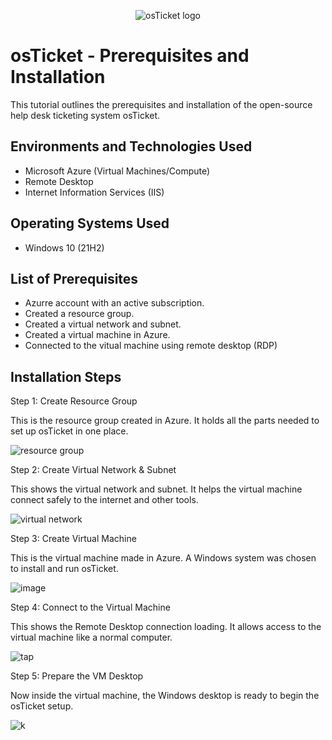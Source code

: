 <p align="center">
<img src="https://i.imgur.com/Clzj7Xs.png" alt="osTicket logo"/>
</p>

<h1>osTicket - Prerequisites and Installation</h1>
This tutorial outlines the prerequisites and installation of the open-source help desk ticketing system osTicket.<br />

<h2>Environments and Technologies Used</h2>

- Microsoft Azure (Virtual Machines/Compute)
- Remote Desktop
- Internet Information Services (IIS)

<h2>Operating Systems Used </h2>

- Windows 10</b> (21H2)

<h2>List of Prerequisites</h2>

- Azurre account with an active subscription.
- Created a resource group.
- Created a virtual network and subnet.
- Created a virtual machine in Azure.
- Connected to the vitual machine using remote desktop (RDP)

<h2>Installation Steps</h2
                        
 Step 1: Create Resource Group
 
 This is the resource group created in Azure. It holds all the parts needed to set up osTicket in one place.
                                 
![resource group](https://github.com/user-attachments/assets/eaf907d5-e94a-4f0b-bfe2-effe42023ddb)

<p>
</p>



Step 2: Create Virtual Network & Subnet

This shows the virtual network and subnet. It helps the virtual machine connect safely to the internet and other tools.
                            
![virtual network](https://github.com/user-attachments/assets/f70456a2-7260-45b6-815d-a5f25254b880)

<p>
<p>

  
Step 3: Create Virtual Machine

This is the virtual machine made in Azure. A Windows system was chosen to install and run osTicket.

![image](https://github.com/user-attachments/assets/01e42902-89a1-481a-8189-a180e908edd7)




Step 4: Connect to the Virtual Machine
  
This shows the Remote Desktop connection loading. It allows access to the virtual machine like a normal computer.

![tap](https://github.com/user-attachments/assets/179107bc-35a0-4b65-b649-9d109287fd72)

</p>

Step 5: Prepare the VM Desktop
  
Now inside the virtual machine, the Windows desktop is ready to begin the osTicket setup.
                                                                                                         
![k](https://github.com/user-attachments/assets/55e5269d-e598-45aa-92d6-e734072c9d3e)

</p>
<br />

